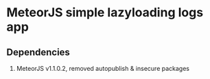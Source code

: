 # MeteorJS simple lazyloading logs app

## Dependencies
1. MeteorJS v1.1.0.2, removed autopublish & insecure packages
